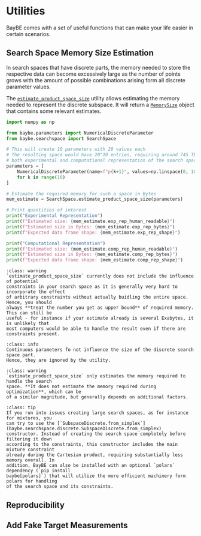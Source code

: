 # Utilities

BayBE comes with a set of useful functions that can make your life easier in certain
scenarios.

## Search Space Memory Size Estimation
In search spaces that have discrete parts, the memory needed to store the respective
data can become excessively large as the number of points grows with the amount of
possible combinations arising form all discrete parameter values.

The [`estimate_product_space_size`](baybe.searchspace.SearchSpace.estimate_product_space_size)
utility allows estimating the memory needed to represent the discrete subspace. 
It will return a [`MemorySize`](baybe.searchspace.discrete.MemorySize) object that
contains some relevant estimates.

```python
import numpy as np

from baybe.parameters import NumericalDiscreteParameter
from baybe.searchspace import SearchSpace

# This will create 10 parameters with 20 values each
# The resulting space would have 20^10 entries, requiring around 745 TB of memory for
# both experimental and computational representation of the search space
parameters = [
    NumericalDiscreteParameter(name=f"p{k+1}", values=np.linspace(0, 100, 20))
    for k in range(10)
]

# Estimate the required memory for such a space in Bytes
mem_estimate = SearchSpace.estimate_product_space_size(parameters)

# Print quantities of interest
print("Experimental Representation")
print(f"Estimated size: {mem_estimate.exp_rep_human_readable}")
print(f"Estimated size in Bytes: {mem_estimate.exp_rep_bytes}")
print(f"Expected data frame shape: {mem_estimate.exp_rep_shape}")

print("Computational Representation")
print(f"Estimated size: {mem_estimate.comp_rep_human_readable}")
print(f"Estimated size in Bytes: {mem_estimate.comp_rep_bytes}")
print(f"Expected data frame shape: {mem_estimate.comp_rep_shape}")
```

```{admonition} Estimate with Constraints
:class: warning
`estimate_product_space_size` currently does not include the influence of potential
constraints in your search space as it is generally very hard to incorporate the effect
of arbitrary constraints without actually buidling the entire space. Hence, you should
always **treat the number you get as upper bound** of required memory. This can still be
useful - for instance if your estimate already is several Exabytes, it is unlikely that
most computers would be able to handle the result even if there are constraints present.
```

```{admonition} Influence of Continuous Parameters
:class: info
Continuous parameters fo not influence the size of the discrete search space part.
Hence, they are ignored by the utility.
```

```{admonition} Memory During Optimization
:class: warning
`estimate_product_space_size` only estimates the memory required to handle the search
space. **It does not estimate the memory required during optimization**, which can be
of a similar magnitude, but generally depends on additional factors.
```

```{admonition} Effective Search Space Creation for Mixtures
:class: tip
If you run into issues creating large search spaces, as for instance for mixtures, you
can try to use the [`SubspaceDiscrete.from_simplex`](baybe.searchspace.discrete.SubspaceDiscrete.from_simplex)
constructor. Instead of creating the search space completely before filtering it down
according to the constraints, this constructor includes the main mixture constraint
already during the Cartesian product, requiring substantially less memory overall. In
addition, BayBE can also be installed with an optional `polars` dependency (`pip install
baybe[polars]`) that will utilize the more efficient machinery form polars for handling
of the search space and its constraints.
```

## Reproducibility

## Add Fake Target Measurements


